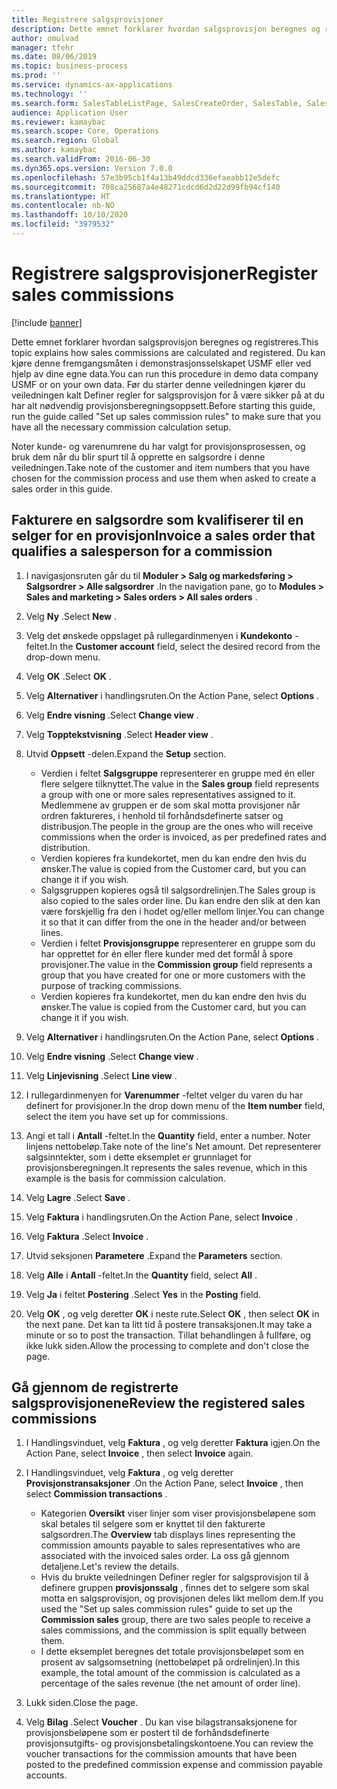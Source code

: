 ```yaml
---
title: Registrere salgsprovisjoner
description: Dette emnet forklarer hvordan salgsprovisjon beregnes og registreres.
author: omulvad
manager: tfehr
ms.date: 08/06/2019
ms.topic: business-process
ms.prod: ''
ms.service: dynamics-ax-applications
ms.technology: ''
ms.search.form: SalesTableListPage, SalesCreateOrder, SalesTable, SalesEditLines,  CustInvoiceJournal, CommissionTrans, LedgerTransVoucher, CustClassificationGroup
audience: Application User
ms.reviewer: kamaybac
ms.search.scope: Core, Operations
ms.search.region: Global
ms.author: kamaybac
ms.search.validFrom: 2016-06-30
ms.dyn365.ops.version: Version 7.0.0
ms.openlocfilehash: 57e3b95cb1f4a13b49ddcd336efaeabb12e5defc
ms.sourcegitcommit: 708ca25687a4e48271cdcd6d2d22d99fb94cf140
ms.translationtype: HT
ms.contentlocale: nb-NO
ms.lasthandoff: 10/10/2020
ms.locfileid: "3979532"
---
```

# <a name="register-sales-commissions"></a><span data-ttu-id="906a9-103">Registrere salgsprovisjoner</span><span class="sxs-lookup"><span data-stu-id="906a9-103">Register sales commissions</span></span>

[!include [banner](../../includes/banner.md)]

<span data-ttu-id="906a9-104">Dette emnet forklarer hvordan salgsprovisjon beregnes og registreres.</span><span class="sxs-lookup"><span data-stu-id="906a9-104">This topic explains how sales commissions are calculated and registered.</span></span> <span data-ttu-id="906a9-105">Du kan kjøre denne fremgangsmåten i demonstrasjonsselskapet USMF eller ved hjelp av dine egne data.</span><span class="sxs-lookup"><span data-stu-id="906a9-105">You can run this procedure in demo data company USMF or on your own data.</span></span> <span data-ttu-id="906a9-106">Før du starter denne veiledningen kjører du veiledningen kalt Definer regler for salgsprovisjon for å være sikker på at du har alt nødvendig provisjonsberegningsoppsett.</span><span class="sxs-lookup"><span data-stu-id="906a9-106">Before starting this guide, run the guide called "Set up sales commission rules" to make sure that you have all the necessary commission calculation setup.</span></span>

<span data-ttu-id="906a9-107">Noter kunde- og varenumrene du har valgt for provisjonsprosessen, og bruk dem når du blir spurt til å opprette en salgsordre i denne veiledningen.</span><span class="sxs-lookup"><span data-stu-id="906a9-107">Take note of the customer and item numbers that you have chosen for the commission process and use them when asked to create a sales order in this guide.</span></span>


## <a name="invoice-a-sales-order-that-qualifies-a-salesperson-for-a-commission"></a><span data-ttu-id="906a9-108">Fakturere en salgsordre som kvalifiserer til en selger for en provisjon</span><span class="sxs-lookup"><span data-stu-id="906a9-108">Invoice a sales order that qualifies a salesperson for a commission</span></span>
1. <span data-ttu-id="906a9-109">I navigasjonsruten går du til **Moduler > Salg og markedsføring > Salgsordrer > Alle salgsordrer** .</span><span class="sxs-lookup"><span data-stu-id="906a9-109">In the navigation pane, go to **Modules > Sales and marketing > Sales orders > All sales orders** .</span></span>
2. <span data-ttu-id="906a9-110">Velg **Ny** .</span><span class="sxs-lookup"><span data-stu-id="906a9-110">Select **New** .</span></span>
3. <span data-ttu-id="906a9-111">Velg det ønskede oppslaget på rullegardinmenyen i **Kundekonto** -feltet.</span><span class="sxs-lookup"><span data-stu-id="906a9-111">In the **Customer account** field, select the desired record from the drop-down menu.</span></span>
4. <span data-ttu-id="906a9-112">Velg **OK** .</span><span class="sxs-lookup"><span data-stu-id="906a9-112">Select **OK** .</span></span>
5. <span data-ttu-id="906a9-113">Velg **Alternativer** i handlingsruten.</span><span class="sxs-lookup"><span data-stu-id="906a9-113">On the Action Pane, select **Options** .</span></span>
6. <span data-ttu-id="906a9-114">Velg **Endre visning** .</span><span class="sxs-lookup"><span data-stu-id="906a9-114">Select **Change view** .</span></span>
7. <span data-ttu-id="906a9-115">Velg **Topptekstvisning** .</span><span class="sxs-lookup"><span data-stu-id="906a9-115">Select **Header view** .</span></span>
8. <span data-ttu-id="906a9-116">Utvid **Oppsett** -delen.</span><span class="sxs-lookup"><span data-stu-id="906a9-116">Expand the **Setup** section.</span></span>

    - <span data-ttu-id="906a9-117">Verdien i feltet **Salgsgruppe** representerer en gruppe med én eller flere selgere tilknyttet.</span><span class="sxs-lookup"><span data-stu-id="906a9-117">The value in the **Sales group** field represents a group with one or more sales representatives assigned to it.</span></span> <span data-ttu-id="906a9-118">Medlemmene av gruppen er de som skal motta provisjoner når ordren faktureres, i henhold til forhåndsdefinerte satser og distribusjon.</span><span class="sxs-lookup"><span data-stu-id="906a9-118">The people in the group are the ones who will receive commissions when the order is invoiced, as per predefined rates and distribution.</span></span>   
    - <span data-ttu-id="906a9-119">Verdien kopieres fra kundekortet, men du kan endre den hvis du ønsker.</span><span class="sxs-lookup"><span data-stu-id="906a9-119">The value is copied from the Customer card, but you can change it if you wish.</span></span>  
    - <span data-ttu-id="906a9-120">Salgsgruppen kopieres også til salgsordrelinjen.</span><span class="sxs-lookup"><span data-stu-id="906a9-120">The Sales group is also copied to the sales order line.</span></span> <span data-ttu-id="906a9-121">Du kan endre den slik at den kan være forskjellig fra den i hodet og/eller mellom linjer.</span><span class="sxs-lookup"><span data-stu-id="906a9-121">You can change it so that it can differ from the one in the header and/or between lines.</span></span>  
    - <span data-ttu-id="906a9-122">Verdien i feltet **Provisjonsgruppe** representerer en gruppe som du har opprettet for én eller flere kunder med det formål å spore provisjoner.</span><span class="sxs-lookup"><span data-stu-id="906a9-122">The value in the **Commission group** field represents a group that you have created for one or more customers with the purpose of tracking commissions.</span></span>   
    - <span data-ttu-id="906a9-123">Verdien kopieres fra kundekortet, men du kan endre den hvis du ønsker.</span><span class="sxs-lookup"><span data-stu-id="906a9-123">The value is copied from the Customer card, but you can change it if you wish.</span></span>   

9. <span data-ttu-id="906a9-124">Velg **Alternativer** i handlingsruten.</span><span class="sxs-lookup"><span data-stu-id="906a9-124">On the Action Pane, select **Options** .</span></span>
10. <span data-ttu-id="906a9-125">Velg **Endre visning** .</span><span class="sxs-lookup"><span data-stu-id="906a9-125">Select **Change view** .</span></span>
11. <span data-ttu-id="906a9-126">Velg **Linjevisning** .</span><span class="sxs-lookup"><span data-stu-id="906a9-126">Select **Line view** .</span></span>
12. <span data-ttu-id="906a9-127">I rullegardinmenyen for **Varenummer** -feltet velger du varen du har definert for provisjoner.</span><span class="sxs-lookup"><span data-stu-id="906a9-127">In the drop down menu of the **Item number** field, select the item you have set up for commissions.</span></span> 
13. <span data-ttu-id="906a9-128">Angi et tall i **Antall** -feltet.</span><span class="sxs-lookup"><span data-stu-id="906a9-128">In the **Quantity** field, enter a number.</span></span> <span data-ttu-id="906a9-129">Noter linjens nettobeløp.</span><span class="sxs-lookup"><span data-stu-id="906a9-129">Take note of the line's Net amount.</span></span> <span data-ttu-id="906a9-130">Det representerer salgsinntekter, som i dette eksemplet er grunnlaget for provisjonsberegningen.</span><span class="sxs-lookup"><span data-stu-id="906a9-130">It represents the sales revenue, which in this example is the basis for commission calculation.</span></span>  
14. <span data-ttu-id="906a9-131">Velg **Lagre** .</span><span class="sxs-lookup"><span data-stu-id="906a9-131">Select **Save** .</span></span>
15. <span data-ttu-id="906a9-132">Velg **Faktura** i handlingsruten.</span><span class="sxs-lookup"><span data-stu-id="906a9-132">On the Action Pane, select **Invoice** .</span></span>
16. <span data-ttu-id="906a9-133">Velg **Faktura** .</span><span class="sxs-lookup"><span data-stu-id="906a9-133">Select **Invoice** .</span></span>
17. <span data-ttu-id="906a9-134">Utvid seksjonen **Parametere** .</span><span class="sxs-lookup"><span data-stu-id="906a9-134">Expand the **Parameters** section.</span></span>
18. <span data-ttu-id="906a9-135">Velg **Alle** i **Antall** -feltet.</span><span class="sxs-lookup"><span data-stu-id="906a9-135">In the **Quantity** field, select **All** .</span></span>
19. <span data-ttu-id="906a9-136">Velg **Ja** i feltet **Postering** .</span><span class="sxs-lookup"><span data-stu-id="906a9-136">Select **Yes** in the **Posting** field.</span></span>
20. <span data-ttu-id="906a9-137">Velg **OK** , og velg deretter **OK** i neste rute.</span><span class="sxs-lookup"><span data-stu-id="906a9-137">Select **OK** , then select **OK** in the next pane.</span></span> <span data-ttu-id="906a9-138">Det kan ta litt tid å postere transaksjonen.</span><span class="sxs-lookup"><span data-stu-id="906a9-138">It may take a minute or so to post the transaction.</span></span> <span data-ttu-id="906a9-139">Tillat behandlingen å fullføre, og ikke lukk siden.</span><span class="sxs-lookup"><span data-stu-id="906a9-139">Allow the processing to complete and don't close the page.</span></span>  

## <a name="review-the-registered-sales-commissions"></a><span data-ttu-id="906a9-140">Gå gjennom de registrerte salgsprovisjonene</span><span class="sxs-lookup"><span data-stu-id="906a9-140">Review the registered sales commissions</span></span>
1. <span data-ttu-id="906a9-141">I Handlingsvinduet, velg **Faktura** , og velg deretter **Faktura** igjen.</span><span class="sxs-lookup"><span data-stu-id="906a9-141">On the Action Pane, select **Invoice** , then select **Invoice** again.</span></span>
2. <span data-ttu-id="906a9-142">I Handlingsvinduet, velg **Faktura** , og velg deretter **Provisjonstransaksjoner** .</span><span class="sxs-lookup"><span data-stu-id="906a9-142">On the Action Pane, select **Invoice** , then select **Commission transactions** .</span></span>

    - <span data-ttu-id="906a9-143">Kategorien **Oversikt** viser linjer som viser provisjonsbeløpene som skal betales til selgere som er knyttet til den fakturerte salgsordren.</span><span class="sxs-lookup"><span data-stu-id="906a9-143">The **Overview** tab displays lines representing the commission amounts payable to sales representatives who are associated with the invoiced sales order.</span></span> <span data-ttu-id="906a9-144">La oss gå gjennom detaljene.</span><span class="sxs-lookup"><span data-stu-id="906a9-144">Let's review the details.</span></span>  
    - <span data-ttu-id="906a9-145">Hvis du brukte veiledningen Definer regler for salgsprovisjon til å definere gruppen **provisjonssalg** , finnes det to selgere som skal motta en salgsprovisjon, og provisjonen deles likt mellom dem.</span><span class="sxs-lookup"><span data-stu-id="906a9-145">If you used the "Set up sales commission rules" guide to set up the **Commission sales** group, there are two sales people to receive a sales commissions, and the commission is split equally between them.</span></span>  
    - <span data-ttu-id="906a9-146">I dette eksemplet beregnes det totale provisjonsbeløpet som en prosent av salgsomsetning (nettobeløpet på ordrelinjen).</span><span class="sxs-lookup"><span data-stu-id="906a9-146">In this example, the total amount of the commission is calculated as a percentage of the sales revenue (the net amount of order line).</span></span>  
3. <span data-ttu-id="906a9-147">Lukk siden.</span><span class="sxs-lookup"><span data-stu-id="906a9-147">Close the page.</span></span>
4. <span data-ttu-id="906a9-148">Velg **Bilag** .</span><span class="sxs-lookup"><span data-stu-id="906a9-148">Select **Voucher** .</span></span> <span data-ttu-id="906a9-149">Du kan vise bilagstransaksjonene for provisjonsbeløpene som er postert til de forhåndsdefinerte provisjonsutgifts- og provisjonsbetalingskontoene.</span><span class="sxs-lookup"><span data-stu-id="906a9-149">You can review the voucher transactions for the commission amounts that have been posted to the predefined commission expense and commission payable accounts.</span></span>  

